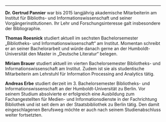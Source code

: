 ---
**Dr. Gertrud Pannier** war bis 2015 langjährig akademische Mitarbeiterin am Institut für Biblioths- und Informationswissenschaft und seiner Vorgängerinstitutionen. Ihr Lehr und Forschungsinteresse galt insbesondere der Bibliographie.


**Thomas Roesnick** studiert aktuell im sechsten Bachelorsemester „Bibliotheks- und Informationswissenschaft“ am Institut. Momentan schreibt er an seiner Bachelorarbeit und würde danach gerne an der Humboldt-Universität den Master in „Deutsche Literatur“ belegen.  

**Miriam Brauer** studiert aktuell im vierten Bachelorsemester Bibliotheks- und
Informationswissenschaft am Institut. Zudem ist sie als studentische Mitarbeiterin am
Lehrstuhl für Information Processing and Analytics tätig.

**Andreas Erbe** studiert derzeit im 3. Bachelorsemester Bibliotheks- und Informationswissenschaft an der Humboldt-Universität zu Berlin. Vor seinem Studium absolvierte er erfolgreich eine Ausbildung zum Fachangestellten für Medien- und Informationsdienste in der Fachrichtung Bibliothek und ist seit dem an der Staatsbibliothek zu Berlin tätig. Den damit eingeschlagenen Berufsweg möchte er auch nach seinem Studienabschluss weiter fortsetzten.